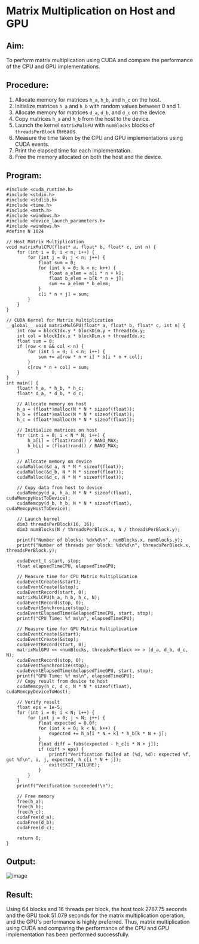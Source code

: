 # Matrix Multiplication on Host and GPU

## Aim:

To perform matrix multiplication using CUDA and compare the performance of the CPU and GPU implementations.

## Procedure:

1. Allocate memory for matrices `h_a`, `h_b`, and `h_c` on the host.
2. Initialize matrices `h_a` and `h_b` with random values between 0 and 1.
3. Allocate memory for matrices `d_a`, `d_b`, and `d_c` on the device.
4. Copy matrices `h_a` and `h_b` from the host to the device.
5. Launch the kernel `matrixMulGPU` with `numBlocks` blocks of `threadsPerBlock` threads.
6. Measure the time taken by the CPU and GPU implementations using CUDA events.
7. Print the elapsed time for each implementation.
8. Free the memory allocated on both the host and the device.

## Program:
```cuda
﻿#include <cuda_runtime.h>
#include <stdio.h>
#include <stdlib.h>
#include <time.h>
#include <math.h>
#include <windows.h>
#include <device_launch_parameters.h>
#include <windows.h>
#define N 1024

// Host Matrix Multiplication
void matrixMulCPU(float* a, float* b, float* c, int n) {
    for (int i = 0; i < n; i++) {
        for (int j = 0; j < n; j++) {
            float sum = 0;
            for (int k = 0; k < n; k++) {
                float a_elem = a[i * n + k];
                float b_elem = b[k * n + j];
                sum += a_elem * b_elem;
            }
            c[i * n + j] = sum;
        }
    }
}

// CUDA Kernel for Matrix Multiplication
__global__ void matrixMulGPU(float* a, float* b, float* c, int n) {
    int row = blockIdx.y * blockDim.y + threadIdx.y;
    int col = blockIdx.x * blockDim.x + threadIdx.x;
    float sum = 0;
    if (row < n && col < n) {
        for (int i = 0; i < n; i++) {
            sum += a[row * n + i] * b[i * n + col];
        }
        c[row * n + col] = sum;
    }
}
int main() {
    float* h_a, * h_b, * h_c;
    float* d_a, * d_b, * d_c;

    // Allocate memory on host
    h_a = (float*)malloc(N * N * sizeof(float));
    h_b = (float*)malloc(N * N * sizeof(float));
    h_c = (float*)malloc(N * N * sizeof(float));

    // Initialize matrices on host
    for (int i = 0; i < N * N; i++) {
        h_a[i] = (float)rand() / RAND_MAX;
        h_b[i] = (float)rand() / RAND_MAX;
    }

    // Allocate memory on device
    cudaMalloc(&d_a, N * N * sizeof(float));
    cudaMalloc(&d_b, N * N * sizeof(float));
    cudaMalloc(&d_c, N * N * sizeof(float));

    // Copy data from host to device
    cudaMemcpy(d_a, h_a, N * N * sizeof(float), cudaMemcpyHostToDevice);
    cudaMemcpy(d_b, h_b, N * N * sizeof(float), cudaMemcpyHostToDevice);

    // Launch kernel
    dim3 threadsPerBlock(16, 16);
    dim3 numBlocks(N / threadsPerBlock.x, N / threadsPerBlock.y);

    printf("Number of blocks: %dx%d\n", numBlocks.x, numBlocks.y);
    printf("Number of threads per block: %dx%d\n", threadsPerBlock.x, threadsPerBlock.y);

    cudaEvent_t start, stop;
    float elapsedTimeCPU, elapsedTimeGPU;

    // Measure time for CPU Matrix Multiplication
    cudaEventCreate(&start);
    cudaEventCreate(&stop);
    cudaEventRecord(start, 0);
    matrixMulCPU(h_a, h_b, h_c, N);
    cudaEventRecord(stop, 0);
    cudaEventSynchronize(stop);
    cudaEventElapsedTime(&elapsedTimeCPU, start, stop);
    printf("CPU Time: %f ms\n", elapsedTimeCPU);

    // Measure time for GPU Matrix Multiplication
    cudaEventCreate(&start);
    cudaEventCreate(&stop);
    cudaEventRecord(start, 0);
    matrixMulGPU << <numBlocks, threadsPerBlock >> > (d_a, d_b, d_c, N);
    cudaEventRecord(stop, 0);
    cudaEventSynchronize(stop);
    cudaEventElapsedTime(&elapsedTimeGPU, start, stop);
    printf("GPU Time: %f ms\n", elapsedTimeGPU);
    // Copy result from device to host
    cudaMemcpy(h_c, d_c, N * N * sizeof(float), cudaMemcpyDeviceToHost);

    // Verify result
    float eps = 1e-5;
    for (int i = 0; i < N; i++) {
        for (int j = 0; j < N; j++) {
            float expected = 0.0f;
            for (int k = 0; k < N; k++) {
                expected += h_a[i * N + k] * h_b[k * N + j];
            }
            float diff = fabs(expected - h_c[i * N + j]);
            if (diff > eps) {
                printf("Verification failed at (%d, %d): expected %f, got %f\n", i, j, expected, h_c[i * N + j]);
                exit(EXIT_FAILURE);
            }
        }
    }
    printf("Verification succeeded!\n");

    // Free memory
    free(h_a);
    free(h_b);
    free(h_c);
    cudaFree(d_a);
    cudaFree(d_b);
    cudaFree(d_c);

    return 0;
}
```

## Output:
![image](https://github.com/Marinto-Richee/Parallel-Computing-Architecture/assets/65499285/b5d5a596-ca8c-4aab-be1e-82acb796476a)

## Result:
Using 64 blocks and 16 threads per block, the host took 2787.75 seconds and the GPU took 51.079 seconds for the matrix multiplication operation, and the GPU's performance is highly preferred.
Thus, matrix multiplication using CUDA and comparing the performance of the CPU and GPU implementation has been performed successfully.
